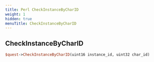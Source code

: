```yaml
---
title: Perl CheckInstanceByCharID
weight: 1
hidden: true
menuTitle: CheckInstanceByCharID
---
```

## CheckInstanceByCharID
```perl
$quest->CheckInstanceByCharID(uint16 instance_id, uint32 char_id)
```